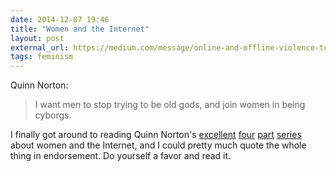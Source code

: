```yaml
---
date: 2014-12-07 19:46
title: "Women and the Internet"
layout: post
external_url: https://medium.com/message/online-and-offline-violence-towards-women-4c854eb591a5
tags: feminism
---
```


Quinn Norton:

>I want men to stop trying to be old gods, and join women in being cyborgs.

I finally got around to reading Quinn Norton's [excellent][] [four][] [part][] [series][] about women and the Internet, and I could pretty much quote the whole thing in endorsement. Do yourself a favor and read it.

[excellent]: https://medium.com/message/online-and-offline-violence-towards-women-4c854eb591a5
[four]: https://medium.com/message/context-collapse-architecture-and-plows-d23a0d2f7697
[part]: https://medium.com/message/sexytime-gender-roles-and-credit-where-due-d68a2ff36bb7
[series]: https://medium.com/message/feminisms-twist-ending-e057ed6bb9e0

